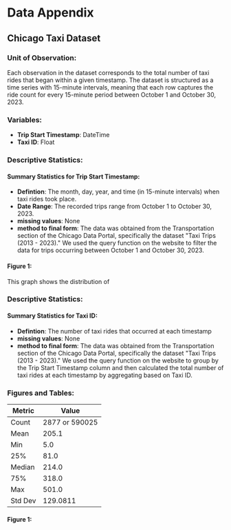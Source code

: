 # Data Appendix

## Chicago Taxi Dataset

### Unit of Observation:
Each observation in the dataset corresponds to the total number of taxi rides that began within a given timestamp. The dataset is structured as a time series with 15-minute intervals, meaning that each row captures the ride count for every 15-minute period between October 1 and October 30, 2023.

### Variables:
- **Trip Start Timestamp**: DateTime
- **Taxi ID**: Float


### Descriptive Statistics:

#### Summary Statistics for Trip Start Timestamp:
- **Defintion**: The month, day, year, and time (in 15-minute intervals) when taxi rides took place.
- **Date Range**: The recorded trips range from October 1 to October 30, 2023.
- **missing values**: None
- **method to final form**: The data was obtained from the Transportation section of the Chicago Data Portal, specifically the dataset "Taxi Trips (2013 - 2023)." We used the query function on the website to filter the data for trips occurring between October 1 and October 30, 2023.


#### Figure 1: 
This graph shows the distribution of

### Descriptive Statistics:

#### Summary Statistics for Taxi ID:
- **Defintion**: The number of taxi rides that occurred at each timestamp
- **missing values**: None
- **method to final form**: The data was obtained from the Transportation section of the Chicago Data Portal, specifically the dataset "Taxi Trips (2013 - 2023)." We used the query function on the website to group by the Trip Start Timestamp column and then calculated the total number of taxi rides at each timestamp by aggregating based on Taxi ID.

### Figures and Tables:

| Metric | Value |
|--------|-------|
| Count  | 2877 or 590025 |
| Mean   | 205.1 |
| Min    | 5.0 |
| 25%    | 81.0 |
| Median | 214.0 |
| 75%    | 318.0 |
| Max    | 501.0 |
| Std Dev| 129.0811 |

#### Figure 1: 












